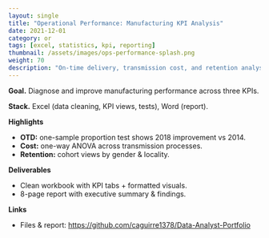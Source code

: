 ```yaml
---
layout: single
title: "Operational Performance: Manufacturing KPI Analysis"
date: 2021-12-01
category: or
tags: [excel, statistics, kpi, reporting]
thumbnail: /assets/images/ops-performance-splash.png
weight: 70
description: "On-time delivery, transmission cost, and retention analysis with statistical tests and KPI views."
---
```


**Goal.** Diagnose and improve manufacturing performance across three KPIs.

**Stack.** Excel (data cleaning, KPI views, tests), Word (report).

**Highlights**
- **OTD:** one-sample proportion test shows 2018 improvement vs 2014.
- **Cost:** one-way ANOVA across transmission processes.
- **Retention:** cohort views by gender & locality.

**Deliverables**
- Clean workbook with KPI tabs + formatted visuals.
- 8-page report with executive summary & findings.

**Links**
- Files & report: <https://github.com/caguirre1378/Data-Analyst-Portfolio>
